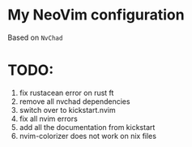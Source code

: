 # My NeoVim configuration
Based on `NvChad`
# TODO:
1. fix rustacean error on rust ft
2. remove all nvchad dependencies
3. switch over to kickstart.nvim
4. fix all nvim errors
5. add all the documentation from kickstart
6. nvim-colorizer does not work on nix files
